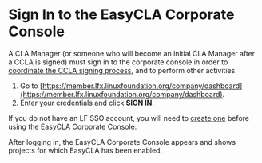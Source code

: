 # Sign In to the EasyCLA Corporate Console

A CLA Manager \(or someone who will become an initial CLA Manager after a CCLA is signed\) must sign in to the corporate console in order to [coordinate the CCLA signing process](coordinate-signing-ccla.md), and to perform other activities.

1. Go to [https://member.lfx.linuxfoundation.org/company/dashboard](https://member.lfx.linuxfoundation.org/company/dashboard).
2. Enter your credentials and click **SIGN IN**.

If you do not have an LF SSO account, you will need to [create one](https://docs.linuxfoundation.org/lfx/sso/create-an-account) before using the EasyCLA Corporate Console.

After logging in, the EasyCLA Corporate Console appears and shows projects for which EasyCLA has been enabled.

